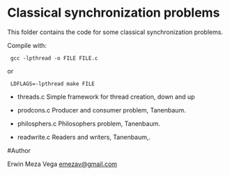 Classical synchronization problems
==========

This folder contains the code for some classical synchronization problems.

Compile with:

  ````
   gcc -lpthread -o FILE FILE.c
 ```` 
 or
  ````
   LDFLAGS=-lpthread make FILE
 ```` 

* threads.c Simple framework for thread creation, down and up

* prodcons.c Producer and consumer problem, Tanenbaum.

* philosphers.c Philosophers problem, Tanenbaum.

* readwrite.c Readers and writers, Tanenbaum,.

#Author

Erwin Meza Vega <emezav@gmail.com>
